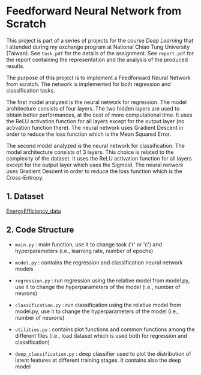 # Feedforward Neural Network from Scratch

This project is part of a series of projects for the course _Deep Learning_ that I attended during my exchange program at National Chiao Tung University (Taiwan). See `task.pdf` for the details of the assignment. See `report.pdf` for the report containing the representation and the analysis of the produced results.

The purpose of this project is to implement a Feedforward Neural Network from scratch. The network is implemented for both regression and classification tasks.

The first model analyzed is the neural network for regression. The model architecture consists of four layers. The two hidden layers are used to obtain better performances, at the cost of more computational time. It uses the ReLU activation function for all layers except for the output layer (no activation function there). The neural network uses Gradient Descent in order to reduce the loss function which is the Mean Squared Error.

The second model analyzed is the neural network for classification. The model architecture consists of 3 layers. This choice is related to the complexity of the dataset. It uses the ReLU activation function for all layers except for the output layer which uses the Sigmoid. The neural network uses Gradient Descent in order to reduce the loss function which is the Cross-Entropy.

## 1. Dataset

[EnergyEfficiency_data](https://drive.google.com/open?id=1m28XzC0ve9VcNv1W8TlKV5q4yKnJEKwR)

## 2. Code Structure

- `main.py` : main function, use it to change task ('r' or 'c') and hyperparameters (i.e., learning rate, number of epochs)

- `model.py` : contains the regression and classification neural network models

- `regression.py` : run regression using the relative model from model.py, use it to change the hyperparameters of the model (i.e., number of neurons)

- `classification.py` : run classification using the relative model from model.py, use it to change the hyperparameters of the model (i.e., number of neurons)

- `utilities.py` : contains plot functions and common functions among the different files (i.e., load dataset which is used both for regression and classification)

- `deep_classification.py` : deep classifier used to plot the distribution of latent features at different training stages. It contains also the deep model
